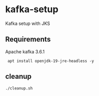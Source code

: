 # kafka-setup
Kafka setup with JKS

## Requirements

Apache kafka 3.6.1

```
 apt install openjdk-19-jre-headless -y
```

## cleanup

```
./cleanup.sh
```